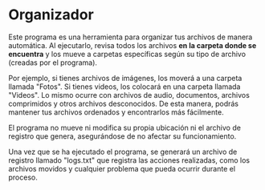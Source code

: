 # Organizador
Este programa es una herramienta para organizar tus archivos de manera automática. Al ejecutarlo, revisa todos los archivos **en la carpeta donde se encuentra** y los mueve a carpetas específicas según su tipo de archivo (creadas por el programa).

Por ejemplo, si tienes archivos de imágenes, los moverá a una carpeta llamada "Fotos". Si tienes videos, los colocará en una carpeta llamada "Videos". Lo mismo ocurre con archivos de audio, documentos, archivos comprimidos y otros archivos desconocidos. De esta manera, podrás mantener tus archivos ordenados y encontrarlos más fácilmente.

El programa no mueve ni modifica su propia ubicación ni el archivo de registro que genera, asegurándose de no afectar su funcionamiento.

Una vez que se ha ejecutado el programa, se generará un archivo de registro llamado "logs.txt" que registra las acciones realizadas, como los archivos movidos y cualquier problema que pueda ocurrir durante el proceso.

